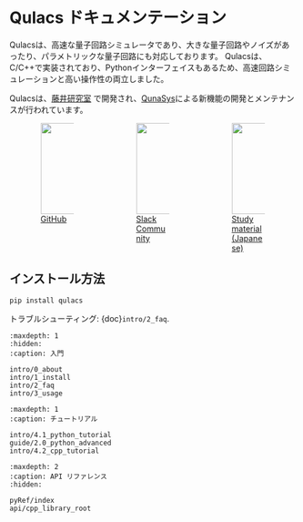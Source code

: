 # Qulacs ドキュメンテーション

Qulacsは、高速な量子回路シミュレータであり、大きな量子回路やノイズがあったり、パラメトリックな量子回路にも対応しております。
Qulacsは、C/C++で実装されており、Pythonインターフェイスもあるため、高速回路シミュレーションと高い操作性の両立しました。

Qulacsは、[藤井研究室](http://quantphys.org/wp/qinfp/) で開発され、[QunaSys](http://www.qunasys.com/)による新機能の開発とメンテナンスが行われています。

<style type="text/css">
.center {
    display: block;
    margin-left: auto;
    margin-right: auto;
    width: 35%;
}
.column-h {
width: 100%;
}
</style>
<div style="display: flex;">
<div class="column-h">
    <div class="center">
    <a href="https://www.github.com/qulacs/qulacs">
        <img align="middle" src="_static/images/github.png" width="160">
        GitHub
    </a>
    </div>
</div>
<div class="column-h">
    <div class="center">
    <a href="https://join.slack.com/t/qulacs/shared_invite/enQtNzY1OTM5MDYxMjAxLWM1ZDc3MzdiNjZhZjdmYTQ5MTJiOTEzZjI3ZjAwZTg0OGFiNjcxY2VjZWRjMWY0YjE5ZTViOWQzZTliYzdmYzY">
        <img src="_static/images/slack.png" width="160">
        Slack Community
    </a>
    </div>
</div>
<div class="column-h">
    <div class="center">
    <a href="https://dojo.qulacs.org/">
        <img align="middle" src="_static/images/dojo.png" width="160">
        Study material (Japanese)
    </a>
    </div>
</div>
</div>

## インストール方法

```
pip install qulacs
```

トラブルシューティング: {doc}`intro/2_faq`.

```{toctree}
:maxdepth: 1
:hidden:
:caption: 入門

intro/0_about
intro/1_install
intro/2_faq
intro/3_usage
```

```{toctree}
:maxdepth: 1
:caption: チュートリアル

intro/4.1_python_tutorial
guide/2.0_python_advanced
intro/4.2_cpp_tutorial
```

```{toctree}
:maxdepth: 2
:caption: API リファレンス
:hidden:

pyRef/index
api/cpp_library_root
```
